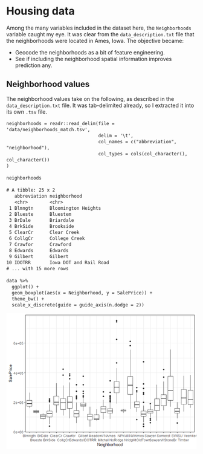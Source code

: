 Housing data
============

Among the many variables included in the dataset here, the
`Neighborhoods` variable caught my eye. It was clear from the
`data_description.txt` file that the neighborhoods were located in Ames,
Iowa. The objective became:

-   Geocode the neighborhoods as a bit of feature engineering.
-   See if including the neighborhood spatial information improves
    prediction any.

Neighborhood values
-------------------

The neighborhood values take on the following, as described in the
`data_description.txt` file. It was tab-delimited already, so I
extracted it into its own `.tsv` file.

    neighborhoods = readr::read_delim(file = 'data/neighborhoods_match.tsv', 
                                      delim = '\t', 
                                      col_names = c("abbreviation", "neighborhood"),
                                      col_types = cols(col_character(), col_character())
    )

    neighborhoods

    # A tibble: 25 x 2
       abbreviation neighborhood          
       <chr>        <chr>                 
     1 Blmngtn      Bloomington Heights   
     2 Blueste      Bluestem              
     3 BrDale       Briardale             
     4 BrkSide      Brookside             
     5 ClearCr      Clear Creek           
     6 CollgCr      College Creek         
     7 Crawfor      Crawford              
     8 Edwards      Edwards               
     9 Gilbert      Gilbert               
    10 IDOTRR       Iowa DOT and Rail Road
    # ... with 15 more rows

    data %>% 
      ggplot() + 
      geom_boxplot(aes(x = Neighborhood, y = SalePrice)) + 
      theme_bw() + 
      scale_x_discrete(guide = guide_axis(n.dodge = 2))

![](output/figures/unnamed-chunk-2-1.png)
